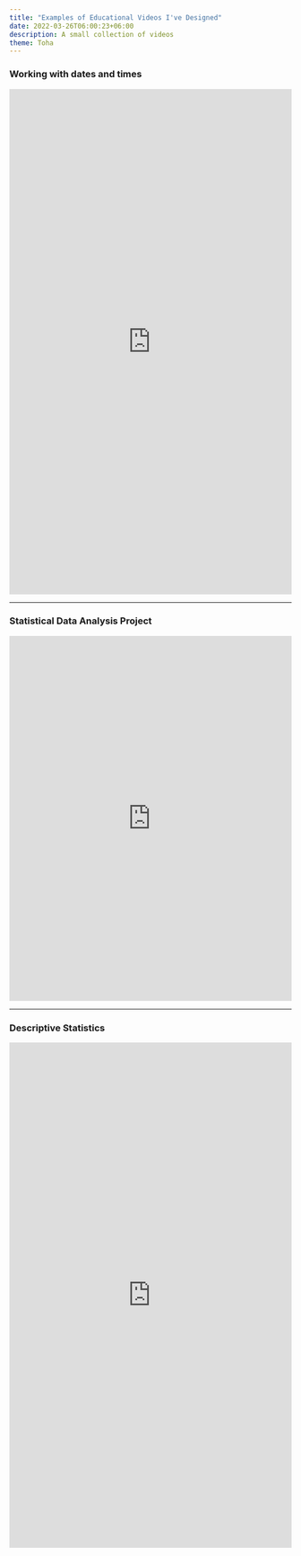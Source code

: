 ```yaml
---
title: "Examples of Educational Videos I've Designed"
date: 2022-03-26T06:00:23+06:00
description: A small collection of videos 
theme: Toha
---
```


### Working with dates and times

<iframe width="100%" height="900" src="https://youtube.com/embed/VKjciJDUvEU" title="dates_times" frameborder="0" allow="accelerometer; clipboard-write;" allowfullscreen></iframe>

---

### Statistical Data Analysis Project

<iframe width="100%" height="650" src="https://youtube.com/embed/MHxU_8d2dGk" title="SDA" frameborder="0" allow="accelerometer; clipboard-write;" allowfullscreen></iframe>

---

### Descriptive Statistics

<iframe width="100%" height="900" src="https://youtube.com/embed/PFtGG8gH-E8" title="histogram" frameborder="0" allow="accelerometer; clipboard-write;" allowfullscreen></iframe>

